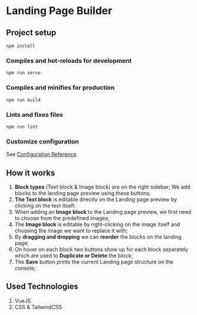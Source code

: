 # Landing Page Builder

## Project setup
```
npm install
```

### Compiles and hot-reloads for development
```
npm run serve
```

### Compiles and minifies for production
```
npm run build
```

### Lints and fixes files
```
npm run lint
```

### Customize configuration
See [Configuration Reference](https://cli.vuejs.org/config/).


## How it works

1. **Block types** (Text block & Image block) are on the right sidebar; We add blocks to the landing page preview using these buttons;
2. **The Text block** is editable directly on the Landing page preview by clicking on the text itself;
3. When adding an **Image block** to the Landing page preview, we first need to choose from the predefined images;
4. The **Image block** is editable by right-clicking on the image itself and choosing the image we want to replace it with;
5. By **dragging and dropping** we can **reorder** the blocks on the landing page;
6. On hover on each block two buttons show up for each block separately which are used to **Duplicate or Delete** the block;
7. The **Save** button prints the current Landing page structure on the console;

## Used Technologies
1. VueJS
2. CSS & TailwindCSS